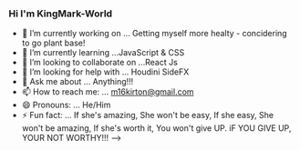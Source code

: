 ### Hi I'm KingMark-World 


- 🔭 I’m currently working on ... Getting myself more healty - concidering to go plant base!
- 🌱 I’m currently learning ...JavaScript & CSS
- 👯 I’m looking to collaborate on ...React Js
- 🤔 I’m looking for help with ... Houdini SideFX
- 💬 Ask me about ... Anything!!!
- 📫 How to reach me: ... m16kirton@gmail.com  
- 😄 Pronouns: ... He/Him
- ⚡ Fun fact: ... If she's amazing, She won't be easy, If she easy, She won't be amazing, If she's worth it, You won't give UP. iF YOU GIVE UP, YOUR NOT WORTHY!!!
-->
